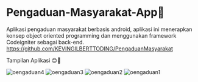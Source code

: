 # Pengaduan-Masyarakat-App🦀
Aplikasi pengaduan masyarakat berbasis android, aplikasi ini menerapkan konsep object oriented programming dan menggunakan framework Codeigniter sebagai back-end.
https://github.com/KEVINGILBERTTODING/PengaduanMasyarakat

Tampilan Aplikasi 😍🚀

![oengaduan4](https://user-images.githubusercontent.com/79959818/229995260-e6c6c5dd-d9a9-4ad9-8565-2662366e6ec1.png)
![oengaduan3](https://user-images.githubusercontent.com/79959818/229995274-c32654df-cd43-4b71-bbfc-c14bc835048e.png)
![oengaduan2](https://user-images.githubusercontent.com/79959818/229995289-59353205-7ecd-4ea5-9b4d-32649a5a50f6.png)
![oengaduan1](https://user-images.githubusercontent.com/79959818/229995298-f91e4c65-4330-4888-bb77-376fc65c28b3.png)
